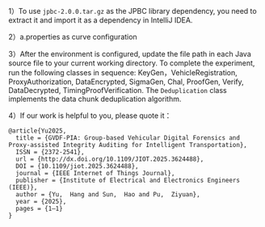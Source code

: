 1）To use `jpbc-2.0.0.tar.gz` as the JPBC library dependency, you need to extract it and import it as a dependency in IntelliJ IDEA.

2）a.properties as curve configuration

3）After the environment is configured, update the file path in each Java source file to your current working directory.  To complete the experiment, run the following classes in sequence: KeyGen，VehicleRegistration, ProxyAuthorization, DataEncrypted, SigmaGen, Chal, ProofGen, Verify, DataDecrypted, TimingProofVerification. The `Deduplication` class implements the data chunk deduplication algorithm.

4）If our work is helpful to you, please quote it：

```
@article{Yu2025,
  title = {GVDF-PIA: Group-based Vehicular Digital Forensics and Proxy-assisted Integrity Auditing for Intelligent Transportation},
  ISSN = {2372-2541},
  url = {http://dx.doi.org/10.1109/JIOT.2025.3624488},
  DOI = {10.1109/jiot.2025.3624488},
  journal = {IEEE Internet of Things Journal},
  publisher = {Institute of Electrical and Electronics Engineers (IEEE)},
  author = {Yu,  Hang and Sun,  Hao and Pu,  Ziyuan},
  year = {2025},
  pages = {1–1}
}
```